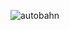 ![autobahn](https://github.com/autobahn-no3/.github/assets/53814741/ed1694f5-dcc2-4b02-94f3-6d2b25c7b3f1)
